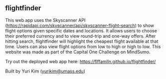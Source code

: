 ## flightfinder
This web app uses the Skyscanner API (https://rapidapi.com/skyscanner/api/skyscanner-flight-search) to show flight options given specific dates and locations. It allows users to choose their preferred currency and to view round-trip and one-way offers. After hitting search, flightfinder will highlight the cheapest flight available at that time. Users can also view flight options from low to high or high to low. This website was made as part of the Capital One Challenge on MindSumo.

Try out the deployed web app here: https://flffamlln.github.io/flightfinder/

Built by Yuri Kim (yurikim@umass.edu)
